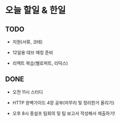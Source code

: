 # 오늘 할일 & 한일

## TODO

- 지원(서류, 코테)

- 12일용 데브 매칭 준비

- 리액트 복습(벨로퍼트, 리덕스)

## DONE

- 오전 11시 스터디

- HTTP 완벽가이드 4장 공부(마무리 및 정리한거 올리기)

- 오후 8시 종설프 팀회의 및 팀 보고서 작성해서 제출하기!
